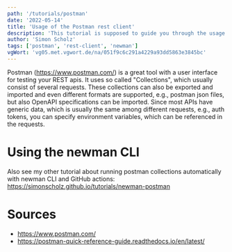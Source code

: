 ```yaml
---
path: '/tutorials/postman'
date: '2022-05-14'
title: 'Usage of the Postman rest client'
description: 'This tutorial is supposed to guide you through the usage and configuration of the Postman rest client user interface'
author: 'Simon Scholz'
tags: ['postman', 'rest-client', 'newman']
vgWort: 'vg05.met.vgwort.de/na/051f9c6c291a4229a93dd5863e3845bc'
---
```


Postman (https://www.postman.com/) is a great tool with a user interface for testing your REST apis.
It uses so called "Collections", which usually consist of several requests.
These collections can also be exported and imported and even different formats are supported, e.g., postman json files, but also OpenAPI specifications can be imported.
Since most APIs have generic data, which is usually the same among different requests, e.g., auth tokens, you can specify environment variables, which can be referenced in the requests.

# Using the newman CLI

Also see my other tutorial about running postman collections automatically with newman CLI and GitHub actions: https://simonscholz.github.io/tutorials/newman-postman

# Sources

- https://www.postman.com/
- https://postman-quick-reference-guide.readthedocs.io/en/latest/

